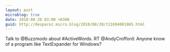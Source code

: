 ```yaml
---
layout: post
microblog: true
date: 2010-08-20 03:00 +0300
guid: http://desparoz.micro.blog/2010/08/20/t21694081065.html
---
```

Talk to @Buzzmodo about #ActiveWords. RT @AndyCrofford: Anyone know of a program like TextExpander for Windows?

